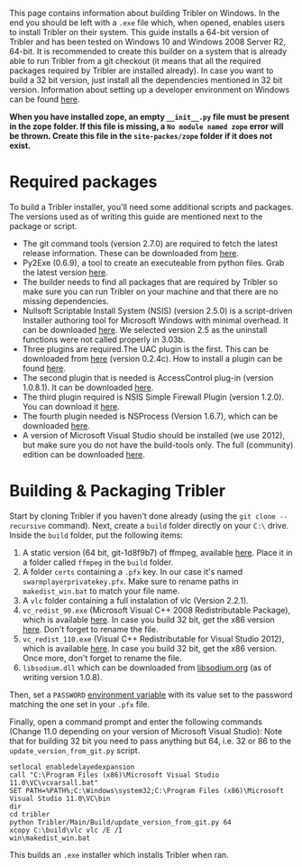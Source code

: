 This page contains information about building Tribler on Windows. In the end you should be left with a `.exe` file which, when opened, enables users to install Tribler on their system. 
This guide installs a 64-bit version of Tribler and has been tested on Windows 10 and Windows 2008 Server R2, 64-bit. It is recommended to create this builder on a system that is already able to run Tribler from a git checkout (it means that all the required packages required by Tribler are installed already). In case you want to build a 32 bit version, just install all the dependencies mentioned in 32 bit version.
Information about setting up a developer environment on Windows can be found [here](https://github.com/Tribler/tribler/blob/devel/doc/Tribler%20development%20on%20Windows.md).

**When you have installed zope, an empty ``__init__.py`` file must be present in the zope folder. If this file is missing, a ``No module named zope`` error will be thrown. Create this file in the ``site-packes/zope`` folder if it does not exist.**
 
# Required packages
To build a Tribler installer, you'll need some additional scripts and packages. The versions used as of writing this guide are mentioned next to the package or script.
* The git command tools (version 2.7.0) are required to fetch the latest release information. These can be downloaded from [here](https://git-scm.com/download/win). 
* Py2Exe (0.6.9), a tool to create an executeable from python files. Grab the latest version [here](http://sourceforge.net/projects/py2exe/files/py2exe/).
* The builder needs to find all packages that are required by Tribler so make sure you can run Tribler on your machine and that there are no missing dependencies.
* Nullsoft Scriptable Install System (NSIS) (version 2.5.0) is a script-driven Installer authoring tool for Microsoft Windows with minimal overhead. It can be downloaded [here](http://nsis.sourceforge.net/Download). We selected version 2.5 as the uninstall functions were not called properly in 3.03b.
* Three plugins are required.The UAC plugin is the first. This can be downloaded from [here](http://nsis.sourceforge.net/UAC_plug-in) (version 0.2.4c). How to install a plugin can be found [here](http://nsis.sourceforge.net/How_can_I_install_a_plugin).
* The second plugin that is needed is AccessControl plug-in (version 1.0.8.1). It can be downloaded [here](http://nsis.sourceforge.net/AccessControl_plug-in).
* The third plugin required is NSIS Simple Firewall Plugin (version 1.2.0). You can download it [here](http://nsis.sourceforge.net/NSIS_Simple_Firewall_Plugin).
* The fourth plugin needed is NSProcess (Version 1.6.7), which can be downloaded [here](http://nsis.sourceforge.net/NsProcess_plugin).
* A version of Microsoft Visual Studio should be installed (we use 2012), but make sure you do not have the build-tools only. The full (community) edition can be downloaded [here](https://www.visualstudio.com/en-us/downloads/download-visual-studio-vs.aspx).

# Building & Packaging Tribler
Start by cloning Tribler if you haven't done already (using the `git clone --recursive` command).
Next, create a `build` folder directly on your `C:\` drive.
Inside the `build` folder, put the following items:

1. A static version (64 bit, git-1d8f9b7) of ffmpeg, available [here](http://ffmpeg.zeranoe.com/builds/). Place it in a folder called `ffmpeg` in the `build` folder.
2. A folder `certs` containing a `.pfx` key. In our case it's named `swarmplayerprivatekey.pfx`. Make sure to rename paths in `makedist_win.bat` to match your file name.
3. A `vlc` folder containing a full instalation of vlc (Version 2.2.1).
4. `vc_redist_90.exe` (Microsoft Visual C++ 2008 Redistributable Package), which is available [here](https://www.microsoft.com/en-us/download/details.aspx?id=15336). In case you build 32 bit, get the x86 version [here](https://www.microsoft.com/en-us/download/details.aspx?id=29). Don't forget to rename the file.
5. `vc_redist_110.exe` (Visual C++ Redistributable for Visual Studio 2012), which is available [here](https://www.microsoft.com/en-us/download/details.aspx?id=30679). In case you build 32 bit, get the x86 version. Once more, don't forget to rename the file.
6. `libsodium.dll` which can be downloaded from [libsodium.org](https://download.libsodium.org/libsodium/releases/) (as of writing version 1.0.8).

Then, set a `PASSWORD` [environment variable](https://www.microsoft.com/resources/documentation/windows/xp/all/proddocs/en-us/sysdm_advancd_environmnt_addchange_variable.mspx?mfr=true) with its value set to the password matching the one set in your `.pfx` file.

Finally, open a command prompt and enter the following commands (Change 11.0 depending on your version of Microsoft Visual Studio):
Note that for building 32 bit you need to pass anything but 64, i.e. 32 or 86 to the `update_version_from_git.py` script.
```
setlocal enabledelayedexpansion
call "C:\Program Files (x86)\Microsoft Visual Studio 11.0\VC\vcvarsall.bat"
SET PATH=%PATH%;C:\Windows\system32;C:\Program Files (x86)\Microsoft Visual Studio 11.0\VC\bin
dir
cd tribler
python Tribler/Main/Build/update_version_from_git.py 64
xcopy C:\build\vlc vlc /E /I
win\makedist_win.bat
```

This builds an `.exe` installer which installs Tribler when ran.
